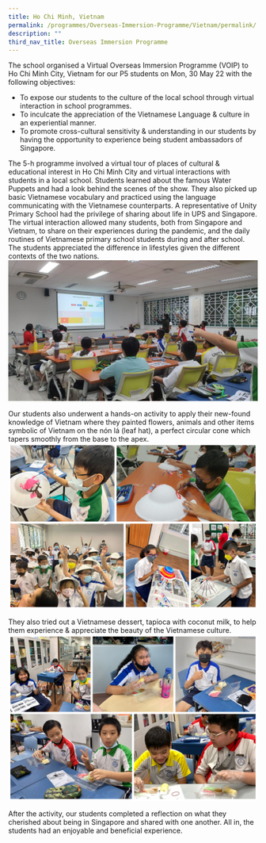 ```yaml
---
title: Ho Chi Minh, Vietnam
permalink: /programmes/Overseas-Immersion-Programme/Vietnam/permalink/
description: ""
third_nav_title: Overseas Immersion Programme
---
```

The school organised a Virtual Overseas Immersion Programme (VOIP) to Ho Chi Minh City, Vietnam for our P5 students on Mon, 30 May 22 with the following objectives:
* To expose our students to the culture of the local school through virtual interaction in school programmes.
* To inculcate the appreciation of the Vietnamese Language & culture in an experiential manner.
* To promote cross-cultural sensitivity & understanding in our students by having the opportunity to experience being student ambassadors of Singapore.

The 5-h programme involved a virtual tour of places of cultural & educational interest in Ho Chi Minh City and virtual interactions with students in a local school. Students learned about the famous Water Puppets and had a look behind the scenes of the show. They also picked up basic Vietnamese vocabulary and practiced using the language communicating with the Vietnamese counterparts. A representative of Unity Primary School had the privilege of sharing about life in UPS and Singapore. The virtual interaction allowed many students, both from Singapore and Vietnam, to share on their experiences during the pandemic, and the daily routines of Vietnamese primary school students during and after school. The students appreciated the difference in lifestyles given the different contexts of the two nations.
![](/images/Programmes/2022/OIP/2022%20VOIP%20Vietnam-1.jpeg)

Our students also underwent a hands-on activity to apply their new-found knowledge of Vietnam where they painted flowers, animals and other items symbolic of Vietnam on the nón lá (leaf hat), a perfect circular cone which tapers smoothly from the base to the apex. 
![](/images/Programmes/2022/OIP/2022%20VOIP%20Vietnam-2.jpg)

They also tried out a Vietnamese dessert, tapioca with coconut milk, to help them experience & appreciate the beauty of the Vietnamese culture.
![](/images/Programmes/2022/OIP/2022%20VOIP%20Vietnam-3.jpg)

After the activity, our students completed a reflection on what they cherished about being in Singapore and shared with one another. All in, the students had an enjoyable and beneficial experience.